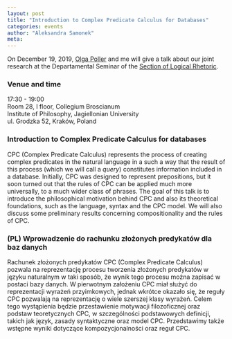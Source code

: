 ```yaml
---
layout: post
title: "Introduction to Complex Predicate Calculus for Databases"
categories: events 
author: "Aleksandra Samonek"
meta: 
---
```


On December 19, 2019, [Olga Poller](https://www.researchgate.net/profile/Olga_Poller) and me will give a talk about our joint research at the Departamental Seminar of the [Section of Logical Rhetoric](https://filozofia.uj.edu.pl/en_GB/department-of-logical-rethorics).

### Venue and time

17:30 - 19:00 <br>
Room 28, I floor, Collegium Broscianum <br>
Institute of Philosophy, Jagiellonian University<br>
ul. Grodzka 52, Kraków, Poland


### Introduction to Complex Predicate Calculus for databases

CPC (Complex Predicate Calculus) represents the process of creating complex predicates in the natural language in a such a way that the result of this process (which we will call a _query_) constitutes information included in a database. Initially, CPC was designed to represent prepositions, but it soon turned out that the rules of CPC can be applied much more universally, to a much wider class of phrases. The goal of this talk is to introduce the philosophical motivation behind CPC and also its theoretical foundations, such as the language, syntax and the CPC model. We will also discuss some preliminary results concerning compositionality and the rules of CPC. 


### (PL) Wprowadzenie do rachunku złożonych predykatów dla baz danych  

Rachunek złożonych predykatów CPC (Complex Predicate Calculus) pozwala na reprezentację procesu tworzenia złożonych predykatów w języku naturalnym w taki sposób, że wynik tego procesu można zapisać w postaci bazy danych. W pierwotnym założeniu CPC miał służyć do reprezentacji wyrażeń przyimkowych, jednak wkrótce okazało się, że reguły CPC pozwalają na reprezentację o wiele szerszej klasy wyrażeń. Celem tego wystąpienia będzie przestawienie motywacji filozoficznej oraz podstaw teoretycznych CPC, w szczególności podstawowych definicji, takich jak język, zasady syntaktyczne oraz model CPC. Przedstawimy także wstępne wyniki dotyczące kompozycjonalności oraz reguł CPC.
